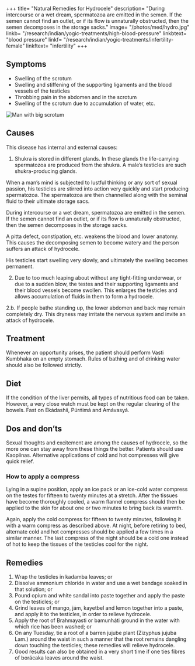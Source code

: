 +++
title= "Natural Remedies for Hydrocele"
description= "During intercourse or a wet dream, spermatozoa are emitted in the semen. If the semen cannot find an outlet, or if its flow is unnaturally obstructed, then the semen decomposes in the storage sacks."
image= "/photos/med/hydro.jpg"
linkb= "/research/indian/yogic-treatments/high-blood-pressure"
linkbtext= "blood pressure"
linkf= "/research/indian/yogic-treatments/infertility-female"
linkftext= "infertility"
+++

## Symptoms

- Swelling of the scrotum
- Swelling and stiffening of the supporting ligaments and the blood vessels of the testicles
- Throbbing pain in the abdomen and in the scrotum
- Swelling of the scrotum due to accumulation of water, etc.

![Man with big scrotum](/photos/med/bigballs.jpg)


## Causes

This disease has internal and external causes:

1. Shukra is stored in different glands. In these glands the life-carrying spermatozoa are produced from the shukra. A male’s testicles are such shukra-producing glands.

When a man’s mind is subjected to lustful thinking or any sort of sexual passion, his testicles are stirred into action very quickly and start producing spermatozoa. The spermatozoa are then channelled along with the seminal fluid to their ultimate storage sacs. 

During intercourse or a wet dream, spermatozoa are emitted in the semen. If the semen cannot find an outlet, or if its flow is unnaturally obstructed, then the semen decomposes in the storage sacks. 

A pitta defect, constipation, etc. weakens the blood and lower anatomy. This causes the decomposing semen to become watery and the person suffers an attack of hydrocele. 

His testicles start swelling very slowly, and ultimately the swelling becomes permanent.


2. Due to too much leaping about without any tight-fitting underwear, or due to a sudden blow, the testes and their supporting ligaments and their blood vessels become swollen. This enlarges the testicles and allows accumulation of fluids in them to form a hydrocele.

2.b. If people <!-- who do not take a dip bath (i.e., who splash water or shower without fully immersing themselves) also --> bathe standing up, the lower abdomen and back may remain completely dry. This dryness may irritate the nervous system and invite an attack of hydrocele.


## Treatment

Whenever an opportunity arises, the patient should perform Vasti Kumbhaka on an empty stomach. Rules of bathing and of drinking water should also be followed strictly.

<!-- Morning – Utksepa Mudra, Vasti Mudra, Vasti Kumbhaka, Ámbhasi Mudrá, or Ámbhasii Práńáyáma, Sarváuṋgásana and Gomukhásana.
Evening – Upaviśt́a Ud́d́ayana Mudrá, Agnisára Mudrá and Utkat́a Vajrásana. -->


## Diet

If the condition of the liver permits, all types of nutritious food can be taken. However, a very close watch must be kept on the regular clearing of the bowels. Fast on Ekádashii, Púrńimá and Amávasyá.

## Dos and don’ts

Sexual thoughts and excitement are among the causes of hydrocele, so the more one can stay away from these things the better. Patients should use Kaopiinas. Alternative applications of cold and hot compresses will give quick relief.


### How to apply a compress

Lying in a supine position, apply an ice pack or an ice-cold water compress on the testes for fifteen to twenty minutes at a stretch. After the tissues have become thoroughly cooled, a warm flannel compress should then be applied to the skin for about one or two minutes to bring back its warmth. 

Again, apply the cold compress for fifteen to twenty minutes, following it with a warm compress as described above. At night, before retiring to bed, alternate cold and hot compresses should be applied a few times in a similar manner. The last compress of the night should be a cold one instead of hot to keep the tissues of the testicles cool for the night.


## Remedies

1. Wrap the testicles in kadamba leaves; or
2. Dissolve ammonium chloride in water and use a wet bandage soaked in that solution; or
3. Pound opium and white sandal into paste together and apply the paste on the testicles; or
4. Grind leaves of mango, jám, kayetbel and lemon together into a paste, and apply it to the testicles, in order to relieve hydrocele.
5. Apply the root of Brahmayasti or bamunháti ground in the water with which rice has been washed; or
6. On any Tuesday, tie a root of a barren jujube plant (Zizyphus jujuba Lam.) around the waist in such a manner that the root remains dangling down touching the testicles; these remedies will relieve hydrocele.
7. Good results can also be obtained in a very short time if one ties fibres of borácaka leaves around the waist.
